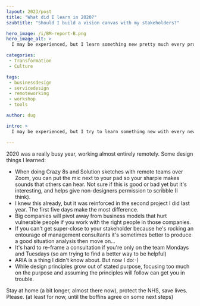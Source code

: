 ```yaml
---
layout: 2023/post
title: "What did I learn in 2020?"
szubtitle: "Should I build a vision canvas with my stakeholders?"

hero_image: /i/BM-report-B.png
hero_image_alt: >
  I may be experienced, but I learn something new pretty much every project I work on

categories:
 - Transformation
 - Culture

tags:
 - businessdesign
 - servicedesign
 - remoteworking
 - workshop
 - tools

author: dug

intro: >
  I may be experienced, but I try to learn something new with every new project I help out with:-)

---
```


2020 was a really busy year, working almost entirely remotely. Some design things I learned:

- When doing Crazy 8s and Solution sketches with remote teams over Zoom, you can put the mic next to your pad so your sharpie makes sounds that others can hear. Not sure if this is good or bad yet but it's interesting, and helps give non-designers permission to scribble (I think).
- I knew this already, but it was reinforced in the second project I did last year. The first five days make the most difference.
- Big companies will pivot away from business models that hurt vulnerable people if you work with the right people in those companies.
- If you can't get super-close to your stakeholder because he's rocking an entourage of management consultants it's sometimes better to produce a good situation analysis then move on...
- It's hard to re-frame a consultation if you're only on the team Mondays and Tuesdays (so am trying to find a better way to be helpful)
- ARIA is a thing I didn't know about. But now I do:-)
- While design principles grow out of stated purpose, focusing too much on the purpose and assuming the principles will follow can get you in trouble.

Stay at home (a bit longer, almost there now), protect the NHS, save lives. Please. (at least for now, until the boffins agree on some next steps)
